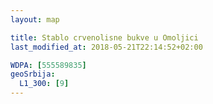 ```yaml
---
layout: map

title: Stablo crvenolisne bukve u Omoljici
last_modified_at: 2018-05-21T22:14:52+02:00

WDPA: [555589835]
geoSrbija:
  L1_300: [9]
---
```

